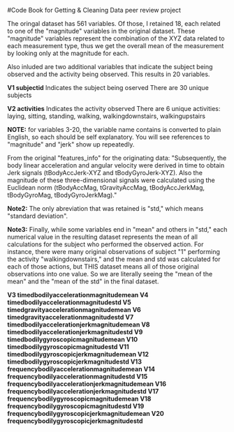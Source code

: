 #Code Book for Getting & Cleaning Data peer review project

The oringal dataset has 561 variables. Of those, I retained 18, each related to one of the "magnitude" variables in the original dataset. These "magnitude" variables represent the combination of the XYZ data related to each measurement type, thus we get the overall mean of the measurement by looking only at the magnitude for each. 

Also inluded are two additional variables that indicate the subject being observed and the activity being observed. This results in 20 variables.

**V1 subjectid**
Indicates the subject being oserved
There are 30 unique subjects

**V2 activities**
Indicates the activity observed
There are 6 unique activities: laying, sitting, standing, walking, walkingdownstairs, walkingupstairs


**NOTE:** for variables 3-20, the variable name contains is converted to plain English, so each should be self explanatory. You will see references to "magnitude" and "jerk" show up repeatedly. 

From the original "features_info" for the originating data: "Subsequently, the body linear acceleration and angular velocity were derived in time to obtain Jerk signals (tBodyAccJerk-XYZ and tBodyGyroJerk-XYZ). Also the magnitude of these three-dimensional signals were calculated using the Euclidean norm (tBodyAccMag, tGravityAccMag, tBodyAccJerkMag, tBodyGyroMag, tBodyGyroJerkMag)."
 
**Note2:** The only abreviation that was retained is "std," which means "standard deviation". 

**Note3:** Finally, while some variables end in "mean" and others in "std," each numerical value in the resulting dataset represents the mean of all calculations for the subject who performed the observed action. For instance, there were many original observations of subject "1" performing the activity "walkingdownstairs," and the mean and std was calculated for each of those actions, but THIS dataset means all of those original observations into one value. So we are literally seeing the "mean of the mean" and the "mean of the std" in the final dataset.

**V3 timedbodilyaccelerationmagnitudemean
V4 timedbodilyaccelerationmagnitudestd
V5 timedgravityaccelerationmagnitudemean
V6 timedgravityaccelerationmagnitudestd
V7 timedbodilyaccelerationjerkmagnitudemean
V8 timedbodilyaccelerationjerkmagnitudestd
V9 timedbodilygyroscopicmagnitudemean
V10 timedbodilygyroscopicmagnitudestd
V11 timedbodilygyroscopicjerkmagnitudemean
V12 timedbodilygyroscopicjerkmagnitudestd
V13 frequencybodilyaccelerationmagnitudemean
V14 frequencybodilyaccelerationmagnitudestd
V15 frequencybodilyaccelerationjerkmagnitudemean
V16 frequencybodilyaccelerationjerkmagnitudestd
V17 frequencybodilygyroscopicmagnitudemean
V18 frequencybodilygyroscopicmagnitudestd
V19 frequencybodilygyroscopicjerkmagnitudemean
V20 frequencybodilygyroscopicjerkmagnitudestd**
